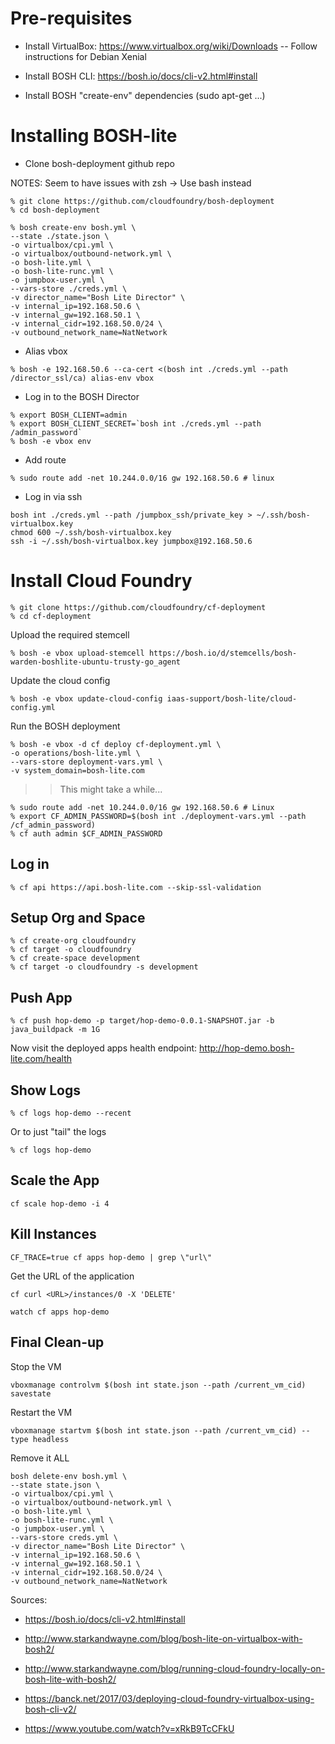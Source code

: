

Pre-requisites
==============
- Install VirtualBox: https://www.virtualbox.org/wiki/Downloads
-- Follow instructions for Debian Xenial

- Install BOSH CLI: https://bosh.io/docs/cli-v2.html#install
- Install BOSH "create-env" dependencies (sudo apt-get ...)

Installing BOSH-lite
====================

* Clone bosh-deployment github repo

NOTES: Seem to have issues with zsh -> Use bash instead

```
% git clone https://github.com/cloudfoundry/bosh-deployment
% cd bosh-deployment
```

```
% bosh create-env bosh.yml \
--state ./state.json \
-o virtualbox/cpi.yml \
-o virtualbox/outbound-network.yml \
-o bosh-lite.yml \
-o bosh-lite-runc.yml \
-o jumpbox-user.yml \
--vars-store ./creds.yml \
-v director_name="Bosh Lite Director" \
-v internal_ip=192.168.50.6 \
-v internal_gw=192.168.50.1 \
-v internal_cidr=192.168.50.0/24 \
-v outbound_network_name=NatNetwork
```

* Alias vbox

```
% bosh -e 192.168.50.6 --ca-cert <(bosh int ./creds.yml --path /director_ssl/ca) alias-env vbox  
```

* Log in to the BOSH Director

```
% export BOSH_CLIENT=admin
% export BOSH_CLIENT_SECRET=`bosh int ./creds.yml --path /admin_password`
% bosh -e vbox env
```

* Add route

```
% sudo route add -net 10.244.0.0/16 gw 192.168.50.6 # linux
```

* Log in via ssh

```
bosh int ./creds.yml --path /jumpbox_ssh/private_key > ~/.ssh/bosh-virtualbox.key  
chmod 600 ~/.ssh/bosh-virtualbox.key  
ssh -i ~/.ssh/bosh-virtualbox.key jumpbox@192.168.50.6  
```

Install Cloud Foundry
=====================

```
% git clone https://github.com/cloudfoundry/cf-deployment 
% cd cf-deployment
```

Upload the required stemcell

```
% bosh -e vbox upload-stemcell https://bosh.io/d/stemcells/bosh-warden-boshlite-ubuntu-trusty-go_agent
```

Update the cloud config

```
% bosh -e vbox update-cloud-config iaas-support/bosh-lite/cloud-config.yml  
```

Run the BOSH deployment

```
% bosh -e vbox -d cf deploy cf-deployment.yml \
-o operations/bosh-lite.yml \
--vars-store deployment-vars.yml \
-v system_domain=bosh-lite.com
```

>> This might take a while...

```
% sudo route add -net 10.244.0.0/16 gw 192.168.50.6 # Linux 
% export CF_ADMIN_PASSWORD=$(bosh int ./deployment-vars.yml --path /cf_admin_password)
% cf auth admin $CF_ADMIN_PASSWORD
```

Log in
------
```
% cf api https://api.bosh-lite.com --skip-ssl-validation
```

Setup Org and Space
-----------------------
```
% cf create-org cloudfoundry
% cf target -o cloudfoundry
% cf create-space development
% cf target -o cloudfoundry -s development
```

Push App
--------
```
% cf push hop-demo -p target/hop-demo-0.0.1-SNAPSHOT.jar -b java_buildpack -m 1G
```

Now visit the deployed apps health endpoint:  http://hop-demo.bosh-lite.com/health

Show Logs
---------
```
% cf logs hop-demo --recent
```

Or to just "tail" the logs

```
% cf logs hop-demo
```

Scale the App
-------------

```
cf scale hop-demo -i 4
```

Kill Instances
--------------

```
CF_TRACE=true cf apps hop-demo | grep \"url\"
```

Get the URL of the application

```
cf curl <URL>/instances/0 -X 'DELETE'
```

```
watch cf apps hop-demo
```


Final Clean-up
--------------

Stop the VM
```
vboxmanage controlvm $(bosh int state.json --path /current_vm_cid) savestate
```

Restart the VM
```
vboxmanage startvm $(bosh int state.json --path /current_vm_cid) --type headless
```

Remove it ALL
```
bosh delete-env bosh.yml \
--state state.json \
-o virtualbox/cpi.yml \
-o virtualbox/outbound-network.yml \
-o bosh-lite.yml \
-o bosh-lite-runc.yml \
-o jumpbox-user.yml \
--vars-store creds.yml \
-v director_name="Bosh Lite Director" \
-v internal_ip=192.168.50.6 \
-v internal_gw=192.168.50.1 \
-v internal_cidr=192.168.50.0/24 \
-v outbound_network_name=NatNetwork
```

Sources:

* https://bosh.io/docs/cli-v2.html#install
* http://www.starkandwayne.com/blog/bosh-lite-on-virtualbox-with-bosh2/
* http://www.starkandwayne.com/blog/running-cloud-foundry-locally-on-bosh-lite-with-bosh2/
* https://banck.net/2017/03/deploying-cloud-foundry-virtualbox-using-bosh-cli-v2/

* https://www.youtube.com/watch?v=xRkB9TcCFkU
